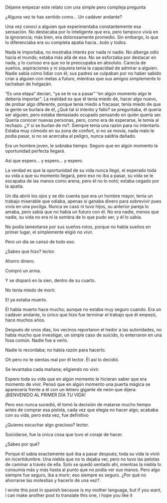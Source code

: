 Déjame empezar este relato con una simple pero compleja pregunta  
¿Alguna vez te has sentido como… Un cadáver andante?  
  
Una vez conocí a alguien que experimentaba constantemente esa sensación. No destacaba por lo inteligente que era, pero tampoco vivía en la ignorancia; más bien, era dolorosamente promedio. Sin embargo, lo que lo diferenciaba era su completa apatía hacia…todo y todos.   
Nada le importaba, no mostraba interés por nada ni nadie. No alberga odio hacia el mundo; estaba más allá de eso. No se esforzaba por destacar en nada, y lo curioso era que no le preocupaba en absoluto. Carecía de sueños, aspiraciones y ni siquiera tenía la capacidad de admirar a alguien. Nadie sabía cómo lidiar con él; sus padres se culpaban por no haber sabido criar a alguien con metas a futuro, mientras que sus amigos simplemente lo tachaban de holgazán.  
  
“Es una etapa” decían, “ya se le va a pasar”  “en algún momento algo le debería importar". La realidad es que él tenía miedo de, hacer algo nuevo, de probar algo diferente, porque tenía miedo a fracasar, tenía miedo de que la gente se burlara de él, ¿Qué tal si intento y fallo? se preguntaba, él quería ser alguien, pero estaba demasiado ocupado pensando en quién quería ser. Quería conocer nuevas personas, pero, como era de esperarse, le temía al rechazo. ¿Y si se burlan de mí?. Siempre tenía una razón para no intentarlo. Estaba muy cómodo en su zona de confort, si no se movía, nada malo le podía pasar, si no se acercaba al peligro, nunca saldría dañado.  
Era un hombre joven, le sobraba tiempo. Seguro que en algún momento la oportunidad perfecta llegará.  
Así que espero… y espero… y espero.  
La verdad es que la oportunidad de su vida nunca llegó, el esperado toda su vida a que su momento llegará, pero eso no iba a pasar, su vida se le escapaba de las manos como arena, pero él no lo notó; estaba cegado por la apatía.  
Un día abrió los ojos y se dio cuenta que era un hombre mayor, tenía un trabajo miserable que odiaba, apenas si ganaba dinero para sobrevivir pues vivía en una pocilga. Nunca se casó ni tuvo hijos, su anterior pareja lo amaba, pero sabía que no había un futuro con él. No era nadie, menos que nadie, su vida no era ni la sombra de lo que pudo ser, y él lo sabía.  
No podía lamentarse por sus sueños rotos, porque no había sueños en primer lugar, el simplemente eligió no vivir.  
Pero un día se cansó de todo eso.  
¿Sabes que hizo? lector.  
Ahorro dinero.  
Compró un arma.  
Y se disparó en la sien, dentro de su cuarto.  
No tenía miedo de morir.  
El ya estaba muerto.  
Él había muerto hace mucho; aunque no estaba muy seguro cuando. Era un cadáver andante, lo único que hizo fue terminar el trabajo que él empezó, hace muchos años.   
Después de unos días, los vecinos reportaron el hedor a las autoridades, no había mucho que investigar, un simple caso de suicido, lo enterraron en una fosa común. Nadie fue a verlo.  
Nadie lo recordaba; no había razón para hacerlo.  
Oh pero no te sientas mal por él lector. Él así lo decidió.  
Se levantaba cada mañana; eligiendo no vivir.  
Espero toda su vida que en algún momento le hicieran saber que era momento de vivir. Pensó que en algún momento una puerta mágica se aparecería frente a él con un letrero gigante de neón que dijera: ¡BIENVENIDO AL PRIMER DÍA TU VIDA!  
Pero eso nunca sucedió, él tomó  la decisión de matarse mucho tiempo antes de comprar esa pistola, cada vez que elegía no hacer algo; acababa con su vida, pero esta vez, fue definitivo  
¿Quieres escuchar algo gracioso? lector.  
Suicidarse, fue la única cosa que tuvo el coraje de hacer.  
¿Sabes por qué?  
Porque él sabía exactamente qué iba a pasar después; toda su vida la vivió en incertidumbre. Una niebla que no lo dejaba ver, pero no tuvo las pelotas de caminar a través de ella. Solo se quedó sentado ahí, mientras la niebla lo consumía más y más hasta al punto que no podía ver sus manos. Pero algo siempre fue seguro, iba a morir;  eso siempre es seguro. ¿Por qué no ahorrarse las molestias y hacerlo de una vez?.

I wrote this post in spanish because is my mother language, but if you want, i can make another post to translate this one, i hope you like it


